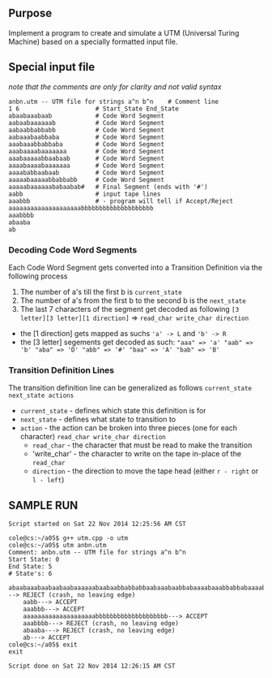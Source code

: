 ## Purpose

Implement a program to create and simulate a UTM (Universal Turing Machine) based on a specially formatted input file.

## Special input file

_note that the comments are only for clarity and not valid syntax_
```
anbn.utm -- UTM file for strings a^n b^n	# Comment line
1 6						# Start_State End_State
abaabaaabaab			# Code Word Segment
aabaabaaaaaab			# Code Word Segment 
aabaabbabbabb			# Code Word Segment
aabaaabaabbaba			# Code Word Segment
aaabaaabbabbaba			# Code Word Segment
aaabaaaabaaaaaaa		# Code Word Segment
aaabaaaaabbaabaab		# Code Word Segment
aaaabaaaabaaaaaaa		# Code Word Segment
aaaababbaabaab			# Code Word Segment
aaaaabaaaaabbabbabb		# Code Word Segment
aaaaabaaaaaababaabab#	# Final Segment (ends with '#')
aabb					# input tape lines
aaabbb					# - program will tell if Accept/Reject
aaaaaaaaaaaaaaaaaaaabbbbbbbbbbbbbbbbbbbb
aaabbbb
abaaba
ab
```

### Decoding Code Word Segments

Each Code Word Segment gets converted into a Transition Definition via the following process
 1. The number of a's till the first b is `current_state`
 2. The number of a's from the first b to the second b is the `next_state`
 3. The last 7 characters of the segment get decoded as following `[3 letter][3 letter][1 direction]` => `read_char write_char direction`
   * the [1 direction] gets mapped as suchs `'a' -> L` and `'b' -> R`
   * the [3 letter] segements get decoded as such:
    ```
    "aaa" => 'a'
    "aab" => 'b'
	"aba" => 'D'
	"abb" => '#'
	"baa" => 'A'
	"bab" => 'B'
    ```

### Transition Definition Lines

The transition definition line can be generalized as follows `current_state next_state actions`

 * `current_state` - defines which state this definition is for
 * `next_state` - defines what state to transition to
 * `action` - the action can be broken into three pieces (one for each character) `read_char write_char direction`
   * `read_char` - the character that must be read to make the transition
   * 'write_char' - the character to write on the tape in-place of the `read_char`
   * `direction` - the direction to move the tape head (either `r - right` or `l - left`)


## SAMPLE RUN

```
Script started on Sat 22 Nov 2014 12:25:56 AM CST

cole@cs:~/a05$ g++ utm.cpp -o utm
cole@cs:~/a05$ utm anbn.utm
Comment: anbn.utm -- UTM file for strings a^n b^n
Start State: 0
End State: 5
# State's: 6
	abaabaaabaabaabaabaaaaaabaabaabbabbabbaabaaabaabbabaaaabaaabbabbabaaaabaaaabaaaaaaaaaabaaaaabbaabaabaaaabaaaabaaaaaaaaaaababbaabaabaaaaabaaaaabbabbabbaaaaabaaaaaababaabab---> REJECT (crash, no leaving edge)
	aabb---> ACCEPT
	aaabbb---> ACCEPT
	aaaaaaaaaaaaaaaaaaaabbbbbbbbbbbbbbbbbbbb---> ACCEPT
	aaabbbb---> REJECT (crash, no leaving edge)
	abaaba---> REJECT (crash, no leaving edge)
	ab---> ACCEPT
cole@cs:~/a05$ exit
exit

Script done on Sat 22 Nov 2014 12:26:15 AM CST
```